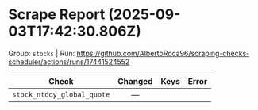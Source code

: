 # Scrape Report (2025-09-03T17:42:30.806Z)

Group: `stocks`  |  Run: https://github.com/AlbertoRoca96/scraping-checks-scheduler/actions/runs/17441524552

| Check | Changed | Keys | Error |
|---|:---:|:--|:--|
| `stock_ntdoy_global_quote` | — |  |  |
